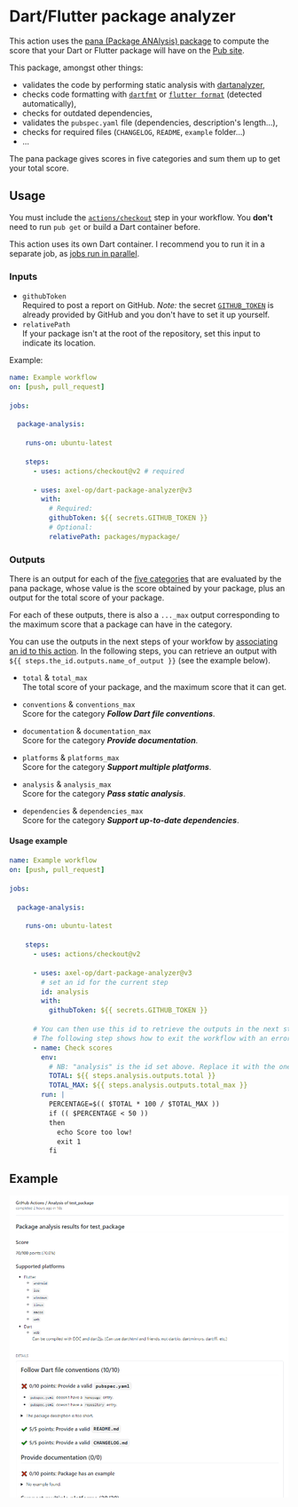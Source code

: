 # Dart/Flutter package analyzer

This action uses the [pana (Package ANAlysis) package](https://pub.dev/packages/pana) to compute the score that your Dart or Flutter package will have on the [Pub site](https://pub.dev/help/scoring).

This package, amongst other things:

* validates the code by performing static analysis with [dartanalyzer](https://dart.dev/tools/dartanalyzer),
* checks code formatting with [`dartfmt`](https://dart.dev/tools/dartfmt) or [`flutter format`](https://flutter.dev/docs/development/tools/formatting#automatically-formatting-code-with-the-flutter-command) (detected automatically),
* checks for outdated dependencies,
* validates the `pubspec.yaml` file (dependencies, description's length...),
* checks for required files (`CHANGELOG`, `README`, `example` folder...)
* ...

The pana package gives scores in five categories and sum them up to get your total score.

## Usage

You must include the [`actions/checkout`](https://github.com/actions/checkout) step in your workflow. You **don't** need to run `pub get` or build a Dart container before.

This action uses its own Dart container. I recommend you to run it in a separate job, as [jobs run in parallel](https://help.github.com/en/actions/reference/workflow-syntax-for-github-actions#jobs).

### Inputs

* `githubToken`  
Required to post a report on GitHub. *Note:* the secret [`GITHUB_TOKEN`](https://help.github.com/en/actions/automating-your-workflow-with-github-actions/authenticating-with-the-github_token) is already provided by GitHub and you don't have to set it up yourself.
* `relativePath`  
If your package isn't at the root of the repository, set this input to indicate its location.

Example:

```yml
name: Example workflow
on: [push, pull_request]

jobs:

  package-analysis:

    runs-on: ubuntu-latest

    steps:
      - uses: actions/checkout@v2 # required

      - uses: axel-op/dart-package-analyzer@v3
        with:
          # Required:
          githubToken: ${{ secrets.GITHUB_TOKEN }}
          # Optional:
          relativePath: packages/mypackage/
```

### Outputs

There is an output for each of the [five categories](https://pub.dev/help/scoring) that are evaluated by the pana package, whose value is the score obtained by your package, plus an output for the total score of your package.

For each of these outputs, there is also a `..._max` output corresponding to the maximum score that a package can have in the category.

You can use the outputs in the next steps of your workfow by [associating an id to this action](https://help.github.com/en/actions/automating-your-workflow-with-github-actions/workflow-syntax-for-github-actions#jobsjob_idsteps). In the following steps, you can retrieve an output with `${{ steps.the_id.outputs.name_of_output }}` (see the example below).

* `total` & `total_max`  
The total score of your package, and the maximum score that it can get.

* `conventions` & `conventions_max`  
Score for the category __*Follow Dart file conventions*__.

* `documentation` & `documentation_max`  
Score for the category __*Provide documentation*__.

* `platforms` & `platforms_max`  
Score for the category __*Support multiple platforms*__.

* `analysis` & `analysis_max`  
Score for the category __*Pass static analysis*__.

* `dependencies` & `dependencies_max`  
Score for the category __*Support up-to-date dependencies*__.

#### Usage example

```yml
name: Example workflow
on: [push, pull_request]

jobs:

  package-analysis:

    runs-on: ubuntu-latest

    steps:
      - uses: actions/checkout@v2

      - uses: axel-op/dart-package-analyzer@v3
        # set an id for the current step
        id: analysis
        with:
          githubToken: ${{ secrets.GITHUB_TOKEN }}

      # You can then use this id to retrieve the outputs in the next steps.
      # The following step shows how to exit the workflow with an error if the total score in percentage is below 50:
      - name: Check scores
        env:
          # NB: "analysis" is the id set above. Replace it with the one you used if different.
          TOTAL: ${{ steps.analysis.outputs.total }}
          TOTAL_MAX: ${{ steps.analysis.outputs.total_max }}
        run: |
          PERCENTAGE=$(( $TOTAL * 100 / $TOTAL_MAX ))
          if (( $PERCENTAGE < 50 ))
          then
            echo Score too low!
            exit 1
          fi
```

## Example

![Example report](example_report.png)
